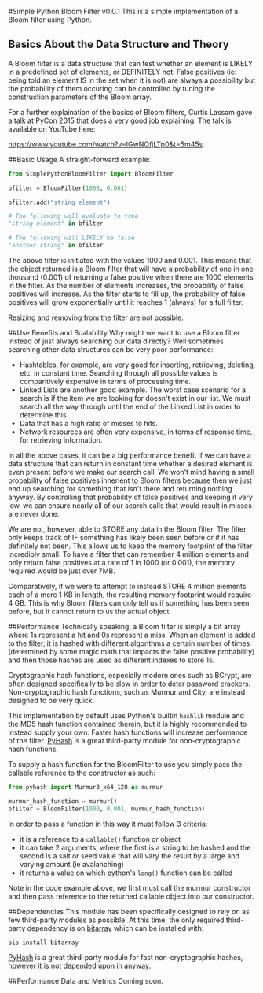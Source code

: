 #Simple Python Bloom Filter v0.0.1
This is a simple implementation of a Bloom filter using Python.

## Basics About the Data Structure and Theory
A Bloom filter is a data structure that can test whether an element is LIKELY in a predefined set of elements, or DEFINITELY not. False positives (ie: being told an element IS in the set when it is not) are always a possibility but the probability of them occuring can be controlled by tuning the construction parameters of the Bloom array.

For a further explaination of the basics of Bloom filters, Curtis Lassam gave a talk at PyCon 2015 that does a very good job explaining. The talk is available on YouTube here:

https://www.youtube.com/watch?v=IGwNQfjLTp0&t=5m45s

##Basic Usage
A straight-forward example:
```python
from SimplePythonBloomFilter import BloomFilter

bfilter = BloomFilter(1000, 0.001)

bfilter.add("string element")

# The following will evaluate to true
"string element" in bfilter

# The following will LIKELY be false
"another string" in bfilter
```

The above filter is initiated with the values 1000 and 0.001. This means that the object returned is a Bloom filter that will have a probability of one in one thousand (0.001) of returning a false positive when there are 1000 elements in the filter. As the number of elements increases, the probability of false positives will increase. As the filter starts to fill up, the probability of false positives will grow exponentially until it reaches 1 (always) for a full filter.

Resizing and removing from the filter are not possible.

##Use Benefits and Scalability
Why might we want to use a Bloom filter instead of just always searching our data directly?
Well sometimes searching other data structures can be very poor performance:
- Hashtables, for example, are very good for inserting, retrieving, deleting, etc. in constant time. Searching through all possible values is comparitively expensive in terms of processing time.
- Linked Lists are another good example. The worst case scenario for a search is if the item we are looking for doesn't exist in our list. We must search all the way through until the end of the Linked List in order to determine this.
- Data that has a high ratio of misses to hits.
- Network resources are often very expensive, in terms of response time, for retrieving information.

In all the above cases, it can be a big performance benefit if we can have a data structure that can return in constant time whether a desired element is even present before we make our search call. We won't mind having a small probability of false positives inherient to Bloom filters because then we just end up searching for something that isn't there and returning nothing anyway. By controlling that probability of false positives and keeping it very low, we can ensure nearly all of our search calls that would result in misses are never done.

We are not, however, able to STORE any data in the Bloom filter. The filter only keeps track of IF something has likely been seen before or if it has definitely not been. This allows us to keep the memory footprint of the filter incredibly small. To have a filter that can remember 4 million elements and only return false positives at a rate of 1 in 1000 (or 0.001), the memory required would be just over 7MB.

Comparatively, if we were to attempt to instead STORE 4 million elements each of a mere 1 KB in length, the resulting memory footprint would require 4 GB. This is why Bloom filters can only tell us if something has been seen before, but it cannot return to us the actual object.

##Performance
Technically speaking, a Bloom filter is simply a bit array where 1s represent a hit and 0s represent a miss. When an element is added to the filter, it is hashed with different algorithms a certain number of times (determined by some magic math that impacts the false positive probability) and then those hashes are used as different indexes to store 1s.

Cryptographic hash functions, especially modern ones such as BCrypt, are often designed specifically to be slow in order to deter password crackers. Non-cryptographic hash functions, such as Murmur and City, are instead designed to be very quick.

This implementation by default uses Python's builtin `hashlib` module and the MD5 hash function contained therein, but it is highly recommended to instead supply your own. Faster hash functions will increase performance of the filter. <a href="https://github.com/flier/pyfasthash">PyHash</a> is a great third-party module for non-cryptographic hash functions.

To supply a hash function for the BloomFilter to use you simply pass the callable reference to the constructor as such:
```python
from pyhash import Murmur3_x64_128 as murmur

murmur_hash_function = murmur()
bfilter = BloomFilter(1000, 0.001, murmur_hash_function)
```

In order to pass a function in this way it must follow 3 criteria:
- it is a reference to a `callable()` function or object
- it can take 2 arguments, where the first is a string to be hashed and the second is a salt or seed value that will vary the result by a large and varying amount (ie avalanching)
- it returns a value on which python's `long()` function can be called

Note in the code example above, we first must call the murmur constructor and then pass reference to the returned callable object into our constructor.

##Dependencies
This module has been specifically designed to rely on as few third-party modules as possible. At this time, the only required third-party dependency is on <a href="https://github.com/ilanschnell/bitarray">bitarray</a> which can be installed with:

`pip install bitarray`

<a href="https://github.com/flier/pyfasthash">PyHash</a> is a great third-party module for fast non-cryptographic hashes, however it is not depended upon in anyway.

##Performance Data and Metrics
Coming soon.
